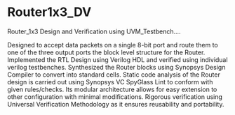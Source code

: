 # Router1x3_DV
Router_1x3 Design and Verification using UVM_Testbench....

Designed to accept data packets on a single 8-bit port and route them to one of the three output ports the block level structure for the Router.
Implemented the RTL Design using Verilog HDL and verified using individual verilog testbenches.
Synthesized the Router blocks using Synopsys Design Compiler to convert into standard cells.
Static code analysis of the Router design is carried out using Synopsys VC SpyGlass Lint to conform with given rules/checks.
Its modular architecture allows for easy extension to other configuration with minimal modifications.
Rigorous verification using Universal Verification Methodology as it ensures reusability and portability.
